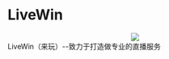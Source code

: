 # LiveWin

<center> <img src="https://avatars.githubusercontent.com/u/119142458?s=200&v=4"></center>
LiveWin（来玩）--致力于打造做专业的直播服务
